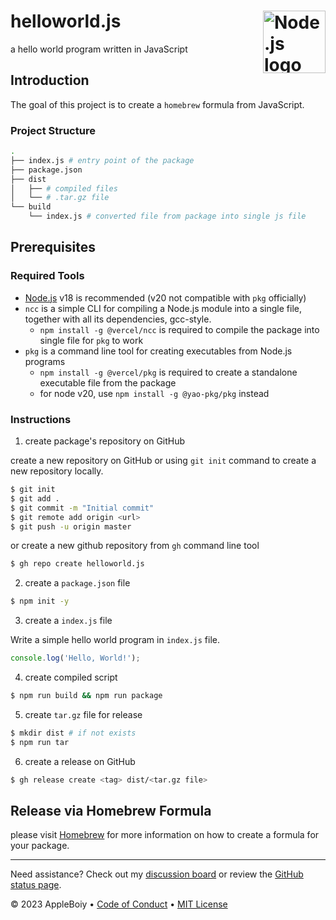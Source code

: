# helloworld.js <img src="https://upload.wikimedia.org/wikipedia/commons/thumb/d/d9/Node.js_logo.svg/2560px-Node.js_logo.svg.png" width=100 alt="Node.js logo" align="right">

a hello world program written in JavaScript

## Introduction

The goal of this project is to create a `homebrew` formula from JavaScript.

### Project Structure

```bash
.
├── index.js # entry point of the package
├── package.json
├── dist
│   ├── # compiled files
│   └── # .tar.gz file
└── build
    └── index.js # converted file from package into single js file 
```

## Prerequisites

### Required Tools

- [Node.js](https://nodejs.org/en/) v18 is recommended (v20 not compatible with `pkg` officially)
- `ncc` is a simple CLI for compiling a Node.js module into a single file, together with all its dependencies, gcc-style.
  - `npm install -g @vercel/ncc` is required to compile the package into single file for `pkg` to work
- `pkg` is a command line tool for creating executables from Node.js programs
  - `npm install -g @vercel/pkg` is required to create a standalone executable file from the package
  - for node v20, use `npm install -g @yao-pkg/pkg` instead

### Instructions
  
1. create package's repository on GitHub

create a new repository on GitHub or using `git init` command to create a new repository locally.
```bash
$ git init
$ git add .
$ git commit -m "Initial commit"
$ git remote add origin <url>
$ git push -u origin master
```

or create a new github repository from `gh` command line tool

```bash
$ gh repo create helloworld.js
```

2. create a `package.json` file

```bash
$ npm init -y
```

3. create a `index.js` file

Write a simple hello world program in `index.js` file.

```javascript
console.log('Hello, World!');
```

4. create compiled script

```bash
$ npm run build && npm run package
```

5. create `tar.gz` file for release

```bash
$ mkdir dist # if not exists
$ npm run tar
```

6. create a release on GitHub

```bash
$ gh release create <tag> dist/<tar.gz file>
```

## Release via Homebrew Formula

please visit [Homebrew](https://brew.sh) for more information on how to create a formula for your package.

---

Need assistance? Check out my [discussion board](https://github.com/AppleBoiy/cs-wiki101/discussions) or review the [GitHub status page](https://www.githubstatus.com).

&copy; 2023 AppleBoiy &bull; [Code of Conduct](https://www.contributor-covenant.org/version/2/1/code_of_conduct/code_of_conduct.md) &bull; [MIT License](LICENSE)